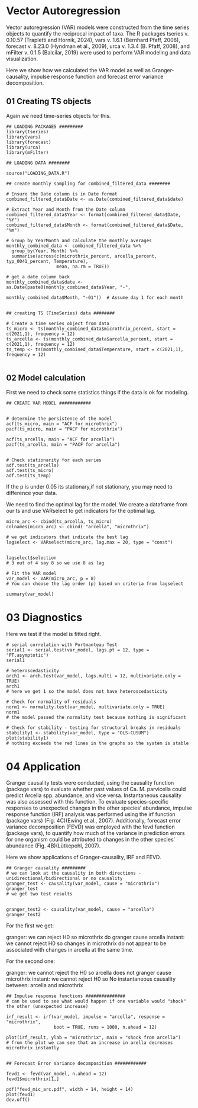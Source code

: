 # Vector Autoregression

Vector autoregression (VAR) models were constructed from the time series objects to quantify the reciprocal impact of taxa. The R packages tseries v. 0.10.57 (Trapletti and Hornik, 2024), vars v. 1.6.1 (Bernhard Pfaff, 2008), forecast v. 8.23.0 (Hyndman et al., 2009), urca v. 1.3.4 (B. Pfaff, 2008), and mFilter v. 0.1.5 (Balcilar, 2019) were used to perform VAR modeling and data visualization. 


Here we show how we calculated the VAR model as well as Granger-causality, impulse response function and forecast error variance decomposition.

## 01 Creating TS objects 

Again we need time-series objects for this.

```
## LOADING PACKAGES #########
library(tseries)
library(vars)
library(forecast)
library(urca)
library(mFilter)

## LOADING DATA ########

source("LOADING_DATA.R")

## create monthly sampling for combined_filtered_data ########

# Ensure the Date column is in Date format
combined_filtered_data$Date <- as.Date(combined_filtered_data$date)

# Extract Year and Month from the Date column
combined_filtered_data$Year <- format(combined_filtered_data$Date, "%Y")
combined_filtered_data$Month <- format(combined_filtered_data$Date, "%m")

# Group by YearMonth and calculate the monthly averages
monthly_combined_data <- combined_filtered_data %>%
  group_by(Year, Month) %>%
  summarise(across(c(microthrix_percent, arcella_percent, typ_0041_percent, Temperature),
                   mean, na.rm = TRUE))

# get a date column back
monthly_combined_data$date <- as.Date(paste0(monthly_combined_data$Year, "-", 
                                             monthly_combined_data$Month, "-01"))  # Assume day 1 for each month


## creating TS (TimeSeries) data ########

# Create a time series object from data
ts_micro <- ts(monthly_combined_data$microthrix_percent, start = c(2021,1), frequency = 12)
ts_arcella <- ts(monthly_combined_data$arcella_percent, start = c(2021,1), frequency = 12)
ts_temp <- ts(monthly_combined_data$Temperature, start = c(2021,1), frequency = 12)
  
```
## 02 Model calculation

First we need to check some statistics things if the data is ok for modeling.

```
## CREATE VAR MODEL ############


# determine the persistence of the model 
acf(ts_micro, main = "ACF for microthrix")
pacf(ts_micro, main = "PACF for microthrix")

acf(ts_arcella, main = "ACF for arcella")
pacf(ts_arcella, main = "PACF for arcella")


# Check stationarity for each series
adf.test(ts_arcella)
adf.test(ts_micro)
adf.test(ts_temp)
```
If the p is under 0.05 its stationary,if not stationary, you may need to difference your data.

We need to find the optimal lag for the model. We create a dataframe from our ts and use VARselect to get indicators for the optimal lag.

```
micro_arc <- cbind(ts_arcella, ts_micro)
colnames(micro_arc) <- cbind( "arcella", "microthrix")

# we get indicators that indicate the best lag
lagselect <- VARselect(micro_arc, lag.max = 20, type = "const")


lagselect$selection
# 3 out of 4 say 8 so we use 8 as lag

# Fit the VAR model
var_model <- VAR(micro_arc, p = 8) 
# You can choose the lag order (p) based on criteria from lagselect

summary(var_model)
```
# 03 Diagnostics

Here we test if the model is fitted right.


```
# serial correlation with Portmanteau Test
serial1 <- serial.test(var_model, lags.pt = 12, type = "PT.asymptotic")
serial1

# heteroscedasticity
arch1 <- arch.test(var_model, lags.multi = 12, multivariate.only = TRUE)
arch1
# here we get 1 so the model does not have heteroscedasticity

# Check for normality of residuals
norm1 <- normality.test(var_model, multivariate.only = TRUE)
norm1
# the model passed the normality test because nothing is significant

# Check for stability - testing for structural breaks in residuals
stability1 <- stability(var_model, type = "OLS-CUSUM")
plot(stability1)
# nothing exceeds the red lines in the graphs so the system is stable
```
# 04 Application

Granger causality tests were conducted, using the causality function (package vars) to evaluate whether past values of Ca. M. parvicella could predict Arcella spp. abundance, and vice versa. Instantaneous causality was also assessed with this function.
To evaluate species-specific responses to unexpected changes in the other species’ abundance, impulse response function (IRF) analysis was performed using the irf function (package vars) (Fig. 4C)(Ewing et al., 2007). Additionally, forecast error variance decomposition (FEVD) was employed with the fevd function (package vars), to quantify how much of the variance in prediction errors for one organism could be attributed to changes in the other species’ abundance (Fig. 4B)(Lütkepohl, 2007).

Here we show applications of Granger-causality, IRF and FEVD.

```
## Granger causality #########
# we can look at the causality in both directions - unidirectional/bidirectional or no causality 
granger_test <- causality(var_model, cause = "microthrix")
granger_test
# we get two test results


granger_test2 <- causality(var_model, cause = "arcella")
granger_test2

```
For the first we get: 

granger: we can reject H0 so microthrix do granger cause arcella
instant: we cannot reject H0 so changes in microthrix do not appear to be associated with changes in arcella at the same time.


For the second one:

granger: we cannot reject the H0 so arcella does not granger cause microthrix
instant: we cannot reject H0 so No instantaneous causality between: arcella and microthrix


```
## Impulse response functions ###############
# can be used to see what would happen if one variable would "shock" the other (unexpected increase)

irf_result <- irf(var_model, impulse = "arcella", response = "microthrix", 
                  boot = TRUE, runs = 1000, n.ahead = 12)

plot(irf_result, ylab = "microthrix", main = "shock from arcella")
# from the plot we can see that an increase in arella decreases microthrix instantly


## Forecast Error Variance decomposition ############

fevd1 <- fevd(var_model, n.ahead = 12)
fevd1$microthrix[1,]

pdf("fevd_mic_arc.pdf", width = 14, height = 14)
plot(fevd1)
dev.off()
```
